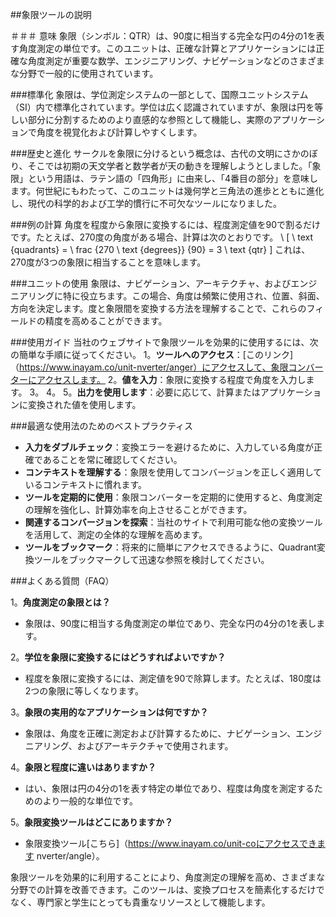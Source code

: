 ##象限ツールの説明

＃＃＃ 意味
象限（シンボル：QTR）は、90度に相当する完全な円の4分の1を表す角度測定の単位です。このユニットは、正確な計算とアプリケーションには正確な角度測定が重要な数学、エンジニアリング、ナビゲーションなどのさまざまな分野で一般的に使用されています。

###標準化
象限は、学位測定システムの一部として、国際ユニットシステム（SI）内で標準化されています。学位は広く認識されていますが、象限は円を等しい部分に分割するためのより直感的な参照として機能し、実際のアプリケーションで角度を視覚化および計算しやすくします。

###歴史と進化
サークルを象限に分けるという概念は、古代の文明にさかのぼり、そこでは初期の天文学者と数学者が天の動きを理解しようとしました。「象限」という用語は、ラテン語の「四角形」に由来し、「4番目の部分」を意味します。何世紀にもわたって、このユニットは幾何学と三角法の進歩とともに進化し、現代の科学的および工学的慣行に不可欠なツールになりました。

###例の計算
角度を程度から象限に変換するには、程度測定値を90で割るだけです。たとえば、270度の角度がある場合、計算は次のとおりです。
\ [
\ text {quadrants} = \ frac {270 \ text {degrees}} {90} = 3 \ text {qtr}
\]
これは、270度が3つの象限に相当することを意味します。

###ユニットの使用
象限は、ナビゲーション、アーキテクチャ、およびエンジニアリングに特に役立ちます。この場合、角度は頻繁に使用され、位置、斜面、方向を決定します。度と象限間を変換する方法を理解することで、これらのフィールドの精度を高めることができます。

###使用ガイド
当社のウェブサイトで象限ツールを効果的に使用するには、次の簡単な手順に従ってください。
1。**ツールへのアクセス**：[このリンク]（https://www.inayam.co/unit-nverter/anger）にアクセスして、象限コンバーターにアクセスします。
2。**値を入力**：象限に変換する程度で角度を入力します。
3。
4。
5。**出力を使用します**：必要に応じて、計算またはアプリケーションに変換された値を使用します。

###最適な使用法のためのベストプラクティス
-  **入力をダブルチェック**：変換エラーを避けるために、入力している角度が正確であることを常に確認してください。
-  **コンテキストを理解する**：象限を使用してコンバージョンを正しく適用しているコンテキストに慣れます。
-  **ツールを定期的に使用**：象限コンバーターを定期的に使用すると、角度測定の理解を強化し、計算効率を向上させることができます。
-  **関連するコンバージョンを探索**：当社のサイトで利用可能な他の変換ツールを活用して、測定の全体的な理解を高めます。
-  **ツールをブックマーク**：将来的に簡単にアクセスできるように、Quadrant変換ツールをブックマークして迅速な参照を検討してください。

###よくある質問（FAQ）

1。**角度測定の象限とは？**
- 象限は、90度に相当する角度測定の単位であり、完全な円の4分の1を表します。

2。**学位を象限に変換するにはどうすればよいですか？**
- 程度を象限に変換するには、測定値を90で除算します。たとえば、180度は2つの象限に等しくなります。

3。**象限の実用的なアプリケーションは何ですか？**
- 象限は、角度を正確に測定および計算するために、ナビゲーション、エンジニアリング、およびアーキテクチャで使用されます。

4。**象限と程度に違いはありますか？**
- はい、象限は円の4分の1を表す特定の単位であり、程度は角度を測定するためのより一般的な単位です。

5。**象限変換ツールはどこにありますか？**
- 象限変換ツール[こちら]（https://www.inayam.co/unit-coにアクセスできます nverter/angle）。

象限ツールを効果的に利用することにより、角度測定の理解を高め、さまざまな分野での計算を改善できます。このツールは、変換プロセスを簡素化するだけでなく、専門家と学生にとっても貴重なリソースとして機能します。